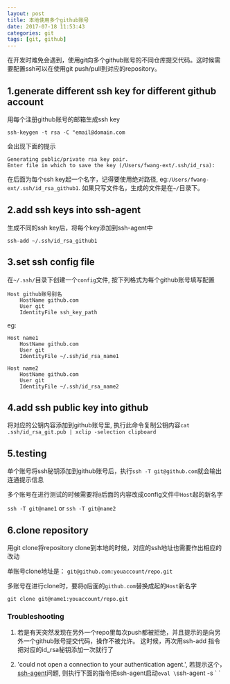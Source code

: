 ```yaml
---
layout: post
title: 本地使用多个github账号
date: 2017-07-18 11:53:43
categories: git
tags: [git, github]
---
```


在开发时难免会遇到，使用git向多个github账号的不同仓库提交代码。这时候需要配置ssh可以在使用git push/pull到对应的repository。

## 1.generate different ssh key for different github account

用每个注册github账号的邮箱生成ssh key

`ssh-keygen -t rsa -C "email@domain.com`

会出现下面的提示

```
Generating public/private rsa key pair.
Enter file in which to save the key (/Users/fwang-ext/.ssh/id_rsa):
```

在后面为每个ssh key起一个名字，记得要使用绝对路径, eg:`/Users/fwang-ext/.ssh/id_rsa_github1`. 如果只写文件名，生成的文件是在`~/`目录下。

## 2.add ssh keys into ssh-agent

生成不同的ssh key后，将每个key添加到ssh-agent中

`ssh-add ~/.ssh/id_rsa_github1`

## 3.set ssh config file

在`~/.ssh/`目录下创建一个`config`文件, 按下列格式为每个github账号填写配置

```
Host github账号别名
    HostName github.com
    User git
    IdentityFile ssh_key_path
```
eg:

```
Host name1
    HostName github.com
    User git
    IdentityFile ~/.ssh/id_rsa_name1

Host name2
    HostName github.com
    User git
    IdentityFile ~/.ssh/id_rsa_name2
```

## 4.add ssh public key into github

将对应的公钥内容添加到github账号里, 执行此命令复制公钥内容`cat .ssh/id_rsa_git.pub | xclip -selection clipboard`

## 5.testing
单个账号将ssh秘钥添加到github账号后，执行`ssh -T git@github.com`就会输出连通提示信息

多个账号在进行测试的时候需要将`@`后面的内容改成config文件中`Host`起的新名字

`ssh -T git@name1` or `ssh -T git@name2`

## 6.clone repository

用git clone将repository clone到本地的时候，对应的ssh地址也需要作出相应的改动

单账号clone地址是： `git@github.com:youaccount/repo.git`

多账号在进行clone时，要将`@`后面的`github.com`替换成起的`Host`新名字

`git clone git@name1:youaccount/repo.git`


### Troubleshooting
1. 若是有天突然发现在另外一个repo里每次push都被拒绝，并且提示的是向另外一个github账号提交代码，操作不被允许。
这时候，再次用ssh-add 指令把对应的id_rsa秘钥添加一次就行了

2. 'could not open a connection to your authentication agent.', 若提示这个，[ssh-agent][ssh-agent]问题, 则执行下面的指令把ssh-agent启动`eval \`ssh-agent -s \` `


[ssh-agent]: https://stackoverflow.com/questions/17846529/could-not-open-a-connection-to-your-authentication-agent
